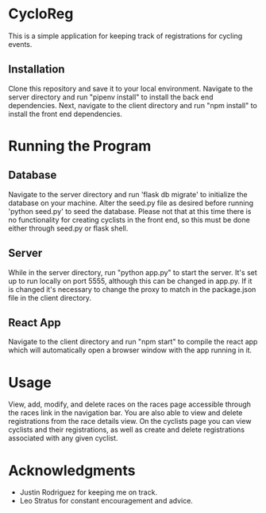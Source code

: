 # CycloReg

This is a simple application for keeping track of registrations for cycling events.

## Installation

Clone this repository and save it to your local environment. Navigate to the server directory and run "pipenv install" to install the back end dependencies. Next, navigate to the client directory and run "npm install" to install the front end dependencies.

# Running the Program

## Database

Navigate to the server directory and run 'flask db migrate' to initialize the database on your machine. Alter the seed.py file as desired before running 'python seed.py' to seed the database. Please not that at this time there is no functionality for creating cyclists in the front end, so this must be done either through seed.py or flask shell.

## Server

While in the server directory, run "python app.py" to start the server. It's set up to run locally on port 5555, although this can be changed in app.py. If it is changed it's necessary to change the proxy to match in the package.json file in the client directory.

## React App

Navigate to the client directory and run "npm start" to compile the react app which will automatically open a browser window with the app running in it.

# Usage

View, add, modify, and delete races on the races page accessible through the races link in the navigation bar. You are also able to view and delete registrations from the race details view. On the cyclists page you can view cyclists and their registrations, as well as create and delete registrations associated with any given cyclist.

# Acknowledgments

* Justin Rodriguez for keeping me on track.
* Leo Stratus for constant encouragement and advice.